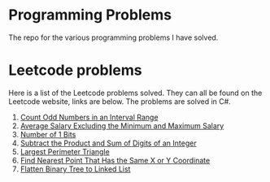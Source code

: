 # Programming Problems
The repo for the various programming problems I have solved. 

# Leetcode problems
Here is a list of the Leetcode problems solved. They can all be found on the Leetcode website, links are below. The problems are solved in C#. 

1. [Count Odd Numbers in an Interval Range](https://leetcode.com/problems/count-odd-numbers-in-an-interval-range/)
2. [Average Salary Excluding the Minimum and Maximum Salary](https://leetcode.com/problems/average-salary-excluding-the-minimum-and-maximum-salary/)
3. [Number of 1 Bits](https://leetcode.com/problems/number-of-1-bits/) 
4. [Subtract the Product and Sum of Digits of an Integer](https://leetcode.com/problems/subtract-the-product-and-sum-of-digits-of-an-integer/)
5. [Largest Perimeter Triangle](https://leetcode.com/problems/largest-perimeter-triangle/)
6. [Find Nearest Point That Has the Same X or Y Coordinate](https://leetcode.com/problems/find-nearest-point-that-has-the-same-x-or-y-coordinate/)
7. [Flatten Binary Tree to Linked List](https://leetcode.com/problems/flatten-binary-tree-to-linked-list/)



